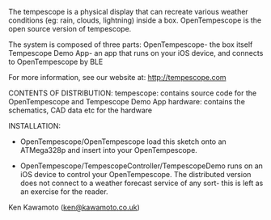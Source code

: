 The tempescope is a physical display that can recreate various weather conditions (eg: rain, clouds, lightning) inside a box.
OpenTempescope is the open source version of tempescope.

The system is composed of three parts:
OpenTempescope- the box itself
Tempescope Demo App- an app that runs on your iOS device, and connects to OpenTempescope by BLE

For more information, see our website at: http://tempescope.com

CONTENTS OF DISTRIBUTION:
tempescope:  contains source code for the OpenTempescope and Tempescope Demo App
hardware: contains the schematics, CAD data etc for the hardware

INSTALLATION:
- OpenTempescope/OpenTempescope
  load this sketch onto an ATMega328p and insert into your OpenTempescope.

- OpenTempescope/TempescopeController/TempescopeDemo
  runs on an iOS device to control your OpenTempescope. The distributed version does not connect to a weather forecast service of any sort- this is left as an exercise for the reader.

Ken Kawamoto (ken@kawamoto.co.uk)
